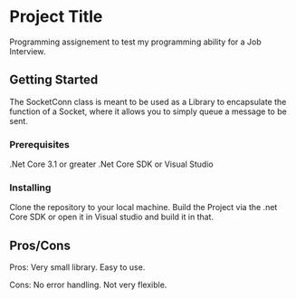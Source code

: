 # Project Title

Programming assignement to test my programming ability for a Job Interview.

## Getting Started

The SocketConn class is meant to be used as a Library to encapsulate the function of a Socket, where it allows you to simply queue a message to be sent.

### Prerequisites

.Net Core 3.1 or greater
.Net Core SDK or Visual Studio


### Installing

Clone the repository to your local machine.
Build the Project via the .net Core SDK or open it in Visual studio and build it in that.


## Pros/Cons

Pros: 
Very small library.
Easy to use.

Cons: 
No error handling.
Not very flexible.

